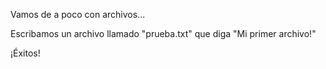 Vamos de a poco con archivos...

Escribamos un archivo llamado "prueba.txt" que diga "Mi primer archivo!"

¡Éxitos!